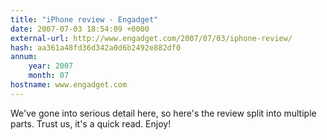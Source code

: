 ```yaml
---
title: "iPhone review - Engadget"
date: 2007-07-03 18:54:09 +0000
external-url: http://www.engadget.com/2007/07/03/iphone-review/
hash: aa361a48fd36d342a0d6b2492e882df0
annum:
    year: 2007
    month: 07
hostname: www.engadget.com
---
```


We've gone into serious detail here, so here's the review split into multiple parts. Trust us, it's a quick read. Enjoy!
